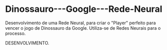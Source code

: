 # Dinossauro---Google---Rede-Neural
Desenvolvimento de uma Rede Neural, para criar o "Player" perfeito para vencer o jogo de Dinossauro da Google.
Utiliza-se de Redes Neurais para o processo.

DESENVOLVIMENTO.
